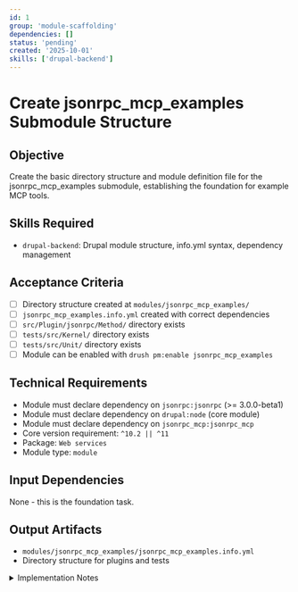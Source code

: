 ```yaml
---
id: 1
group: 'module-scaffolding'
dependencies: []
status: 'pending'
created: '2025-10-01'
skills: ['drupal-backend']
---
```


# Create jsonrpc_mcp_examples Submodule Structure

## Objective

Create the basic directory structure and module definition file for the jsonrpc_mcp_examples submodule, establishing the foundation for example MCP tools.

## Skills Required

- `drupal-backend`: Drupal module structure, info.yml syntax, dependency management

## Acceptance Criteria

- [ ] Directory structure created at `modules/jsonrpc_mcp_examples/`
- [ ] `jsonrpc_mcp_examples.info.yml` created with correct dependencies
- [ ] `src/Plugin/jsonrpc/Method/` directory exists
- [ ] `tests/src/Kernel/` directory exists
- [ ] `tests/src/Unit/` directory exists
- [ ] Module can be enabled with `drush pm:enable jsonrpc_mcp_examples`

## Technical Requirements

- Module must declare dependency on `jsonrpc:jsonrpc` (>= 3.0.0-beta1)
- Module must declare dependency on `drupal:node` (core module)
- Module must declare dependency on `jsonrpc_mcp:jsonrpc_mcp`
- Core version requirement: `^10.2 || ^11`
- Package: `Web services`
- Module type: `module`

## Input Dependencies

None - this is the foundation task.

## Output Artifacts

- `modules/jsonrpc_mcp_examples/jsonrpc_mcp_examples.info.yml`
- Directory structure for plugins and tests

<details>
<summary>Implementation Notes</summary>

### Module Info File Structure

Create `modules/jsonrpc_mcp_examples/jsonrpc_mcp_examples.info.yml`:

```yaml
name: JSON-RPC MCP Examples
description: Example MCP tools demonstrating JSON-RPC method patterns with MCP annotations
type: module
core_version_requirement: ^10.2 || ^11
package: Web services
dependencies:
  - jsonrpc:jsonrpc (>= 3.0.0-beta1)
  - drupal:node
  - jsonrpc_mcp:jsonrpc_mcp
```

### Directory Structure

Create these directories:

```
modules/jsonrpc_mcp_examples/
├── jsonrpc_mcp_examples.info.yml
├── src/
│   └── Plugin/
│       └── jsonrpc/
│           └── Method/
└── tests/
    └── src/
        ├── Kernel/
        └── Unit/
```

### Verification Steps

After creation:

1. Run `drush pm:enable jsonrpc_mcp_examples` to verify module can be enabled
2. Check for any dependency errors
3. Run `drush pm:uninstall jsonrpc_mcp_examples` to clean up

</details>
